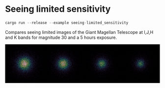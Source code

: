 # Seeing limited sensitivity

```rust
cargo run --release --example seeing-limited_sensitivity
```
Compares seeing limited images of the Giant Magellan Telescope at I,J,H and K bands for magnitude 30 and a 5 hours exposure.


<img src="seeing-limited_IJHK.png" alt="seeing limited" title="seeing limited image" width="750"/>
